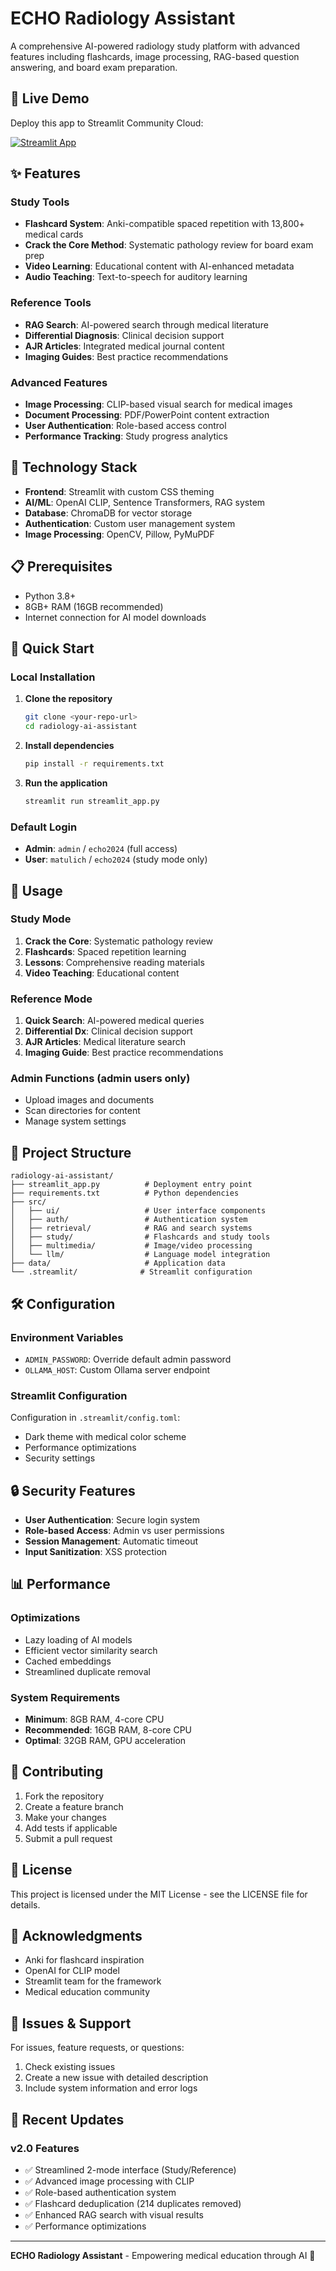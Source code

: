 # ECHO Radiology Assistant

A comprehensive AI-powered radiology study platform with advanced features including flashcards, image processing, RAG-based question answering, and board exam preparation.

## 🚀 Live Demo

Deploy this app to Streamlit Community Cloud:

[![Streamlit App](https://static.streamlit.io/badges/streamlit_badge_black_white.svg)](https://streamlit.io/)

## ✨ Features

### Study Tools
- **Flashcard System**: Anki-compatible spaced repetition with 13,800+ medical cards
- **Crack the Core Method**: Systematic pathology review for board exam prep
- **Video Learning**: Educational content with AI-enhanced metadata
- **Audio Teaching**: Text-to-speech for auditory learning

### Reference Tools
- **RAG Search**: AI-powered search through medical literature
- **Differential Diagnosis**: Clinical decision support
- **AJR Articles**: Integrated medical journal content
- **Imaging Guides**: Best practice recommendations

### Advanced Features
- **Image Processing**: CLIP-based visual search for medical images
- **Document Processing**: PDF/PowerPoint content extraction
- **User Authentication**: Role-based access control
- **Performance Tracking**: Study progress analytics

## 🔧 Technology Stack

- **Frontend**: Streamlit with custom CSS theming
- **AI/ML**: OpenAI CLIP, Sentence Transformers, RAG system
- **Database**: ChromaDB for vector storage
- **Authentication**: Custom user management system
- **Image Processing**: OpenCV, Pillow, PyMuPDF

## 📋 Prerequisites

- Python 3.8+
- 8GB+ RAM (16GB recommended)
- Internet connection for AI model downloads

## 🚀 Quick Start

### Local Installation

1. **Clone the repository**
   ```bash
   git clone <your-repo-url>
   cd radiology-ai-assistant
   ```

2. **Install dependencies**
   ```bash
   pip install -r requirements.txt
   ```

3. **Run the application**
   ```bash
   streamlit run streamlit_app.py
   ```

### Default Login
- **Admin**: `admin` / `echo2024` (full access)
- **User**: `matulich` / `echo2024` (study mode only)

## 🎯 Usage

### Study Mode
1. **Crack the Core**: Systematic pathology review
2. **Flashcards**: Spaced repetition learning
3. **Lessons**: Comprehensive reading materials
4. **Video Teaching**: Educational content

### Reference Mode
1. **Quick Search**: AI-powered medical queries
2. **Differential Dx**: Clinical decision support
3. **AJR Articles**: Medical literature search
4. **Imaging Guide**: Best practice recommendations

### Admin Functions (admin users only)
- Upload images and documents
- Scan directories for content
- Manage system settings

## 📁 Project Structure

```
radiology-ai-assistant/
├── streamlit_app.py          # Deployment entry point
├── requirements.txt          # Python dependencies
├── src/
│   ├── ui/                   # User interface components
│   ├── auth/                 # Authentication system
│   ├── retrieval/            # RAG and search systems
│   ├── study/                # Flashcards and study tools
│   ├── multimedia/           # Image/video processing
│   └── llm/                  # Language model integration
├── data/                     # Application data
└── .streamlit/              # Streamlit configuration
```

## 🛠️ Configuration

### Environment Variables
- `ADMIN_PASSWORD`: Override default admin password
- `OLLAMA_HOST`: Custom Ollama server endpoint

### Streamlit Configuration
Configuration in `.streamlit/config.toml`:
- Dark theme with medical color scheme
- Performance optimizations
- Security settings

## 🔒 Security Features

- **User Authentication**: Secure login system
- **Role-based Access**: Admin vs user permissions
- **Session Management**: Automatic timeout
- **Input Sanitization**: XSS protection

## 📊 Performance

### Optimizations
- Lazy loading of AI models
- Efficient vector similarity search
- Cached embeddings
- Streamlined duplicate removal

### System Requirements
- **Minimum**: 8GB RAM, 4-core CPU
- **Recommended**: 16GB RAM, 8-core CPU
- **Optimal**: 32GB RAM, GPU acceleration

## 🤝 Contributing

1. Fork the repository
2. Create a feature branch
3. Make your changes
4. Add tests if applicable
5. Submit a pull request

## 📝 License

This project is licensed under the MIT License - see the LICENSE file for details.

## 🙏 Acknowledgments

- Anki for flashcard inspiration
- OpenAI for CLIP model
- Streamlit team for the framework
- Medical education community

## 🐛 Issues & Support

For issues, feature requests, or questions:
1. Check existing issues
2. Create a new issue with detailed description
3. Include system information and error logs

## 🔄 Recent Updates

### v2.0 Features
- ✅ Streamlined 2-mode interface (Study/Reference)
- ✅ Advanced image processing with CLIP
- ✅ Role-based authentication system
- ✅ Flashcard deduplication (214 duplicates removed)
- ✅ Enhanced RAG search with visual results
- ✅ Performance optimizations

---

**ECHO Radiology Assistant** - Empowering medical education through AI 🩻